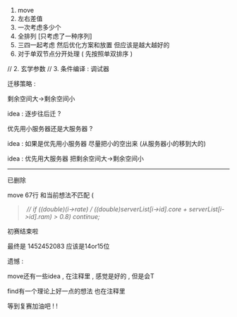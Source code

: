 1. move
3. 左右差值
4. 一次考虑多少个
5. 全排列 [只考虑了一种序列]
1. 三四一起考虑 然后优化方案和放置 但应该是越大越好的
2. 对于单双节点分开处理 ( 先按照单双排序 )

// 2. 玄学参数
// 3. 条件编译 : 调试器

迁移策略 :

剩余空间大->剩余空间小

idea : 逐步往后迁 ? 

优先用小服务器还是大服务器 ? 

idea : 如果是优先用小服务器 尽量把小的空出来 (从服务器小的移到大的)

idea : 优先用大服务器 把剩余空间大->剩余空间小





---

已删除

move 67行 和当前想法不匹配 ( 

>​    *//* *if ((double)(i->rate) / ((double)serverList[i->id].core + serverList[i->id].ram) > 0.8) continue;*

初赛结束啦

最终是 1452452083 应该是14or15位

遗憾 : 

move还有一些idea , 在注释里 , 感觉是好的 , 但是会T

find有一个理论上好一点的想法 也在注释里

等到复赛加油吧 ! !